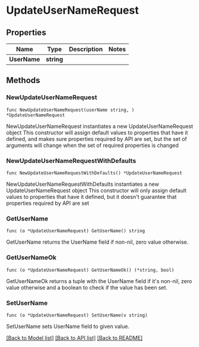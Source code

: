 # UpdateUserNameRequest

## Properties

Name | Type | Description | Notes
------------ | ------------- | ------------- | -------------
**UserName** | **string** |  | 

## Methods

### NewUpdateUserNameRequest

`func NewUpdateUserNameRequest(userName string, ) *UpdateUserNameRequest`

NewUpdateUserNameRequest instantiates a new UpdateUserNameRequest object
This constructor will assign default values to properties that have it defined,
and makes sure properties required by API are set, but the set of arguments
will change when the set of required properties is changed

### NewUpdateUserNameRequestWithDefaults

`func NewUpdateUserNameRequestWithDefaults() *UpdateUserNameRequest`

NewUpdateUserNameRequestWithDefaults instantiates a new UpdateUserNameRequest object
This constructor will only assign default values to properties that have it defined,
but it doesn't guarantee that properties required by API are set

### GetUserName

`func (o *UpdateUserNameRequest) GetUserName() string`

GetUserName returns the UserName field if non-nil, zero value otherwise.

### GetUserNameOk

`func (o *UpdateUserNameRequest) GetUserNameOk() (*string, bool)`

GetUserNameOk returns a tuple with the UserName field if it's non-nil, zero value otherwise
and a boolean to check if the value has been set.

### SetUserName

`func (o *UpdateUserNameRequest) SetUserName(v string)`

SetUserName sets UserName field to given value.



[[Back to Model list]](../README.md#documentation-for-models) [[Back to API list]](../README.md#documentation-for-api-endpoints) [[Back to README]](../README.md)


